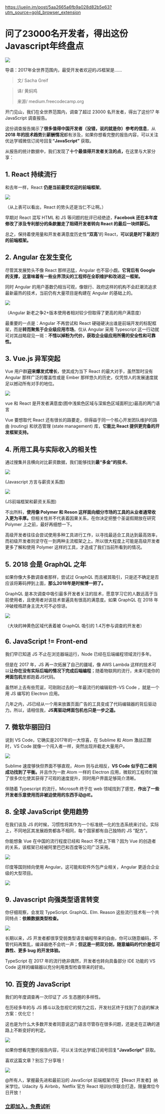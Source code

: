 <a href="https://juejin.im/post/5aa2665a6fb9a028d82b5e63?utm_source=gold_browser_extension">https://juejin.im/post/5aa2665a6fb9a028d82b5e63?utm_source=gold_browser_extension</a><div id="articleHeader"><h1>问了23000名开发者，得出这份Javascript年终盘点</h1></div><div><p><div class="readableLargeImageContainer"><img src="https://user-gold-cdn.xitu.io/2018/3/9/1620a6206fe75258?imageView2/0/w/1280/h/960/format/webp/ignore-error/1" /></div></p><div><div><p>导语：2017年全世界范围内，最受开发者欢迎的JS框架是......</p></div><blockquote><p>文/ Sacha Greif</p></blockquote><blockquote><p>译/ 黄焖鸡</p><p>来源/ medium.freecodecamp.org</p></blockquote><p>开门见山，我们在全世界范围内，调查了超过 23000 名开发者，得出了这份17 年 JavaScript 调查报告。</p><p>这份调查报告揭示了<b>很多值得中国开发者（没错，说的就是你）参考的信息</b>，从 <b>2018 年的技术趋势</b>到<b>薪酬情况</b>都有涉及，如果你想看完整的报告内容，可以关注优达学城微信订阅号回复<b>“JavaScript”</b> 获取。</p><p>从报告的统计数据中，我们发现了<b>十个最值得开发者关注的点，</b>在这里与大家分享：</p><h2><b>1. React 持续流行</b></h2><p>和去年一样，React <b>仍是当前最受欢迎的前端框架</b>。</p><p><div class="readableLargeImageContainer"><img src="https://user-gold-cdn.xitu.io/2018/3/9/1620a66b5445875f?imageView2/0/w/1280/h/960/format/webp/ignore-error/1" /></div></p><div>（从上表可以看出，React 的势头还是当仁不让啊。）</div><p>早期对 React 混写 HTML 和 JS 等问题的批评已经绝迹，<b>Facebook 还在本年度修改了涉及专利部分的条款搬走了阻碍开发者转向 React 的最后一块绊脚石。</b></p><p>总之，保持着使用量和开发者满意度历史性<b>“双高’</b>的 React，<b>可以说是时下最流行的前端框架。</b></p><div><div><h2>2. <b>Angular 在发生变化</b></h2></div><p>尽管其发展势头不像 React 那样迅猛，Angular 也不容小觑。<b>它背后有 Google 的支撑，这意味着有一些业界顶尖的工程师在全职维护和改进这一框架。</b></p><p>同时 Angular 的用户基数仍相当可观，像银行、政府这样的机构不会赶潮流追求最新最热的技术，当前仍有大量项目是构建在 Angular 的基础上的。</p><p><div class="readableLargeImageContainer"><img src="https://user-gold-cdn.xitu.io/2018/3/9/1620a6e7a235a743?imageView2/0/w/1280/h/960/format/webp/ignore-error/1" /></div></p><div>（Angular 新老之争2+版本使用者相对较少但取得了更高的用户满意度）</div><p>最重要的一点是：Angular 不再尝试和 React 硬碰硬决出谁是前端开发的标配框架，而是<b>转而聚焦于企业级应用市场</b>。仅从 Angular 采用 Typescript 这一行动就可对其战略窥见一斑：<b>不惜以掉粉为代价，获取企业级应用所需的安全性和可靠性。</b></p><h2>3. <b>Vue.js 异军突起</b></h2><p>Vue 用户群<b>迎来爆发式增长</b>，使其成为当下 React 的最大对手，虽然暂时没有 Angular 那样广泛的覆盖性或是 Ember 那样悠久的历史，仅凭惊人的发展速度就足以撼动所有对手的地位。</p><p><div class="readableLargeImageContainer"><img src="https://user-gold-cdn.xitu.io/2018/3/9/1620a6f2baba072e?imageView2/0/w/1280/h/960/format/webp/ignore-error/1" /></div></p><div>vue 和 React 是开发者满意度(图中浅紫色区域与深紫色区域面积比)最高的两门语言</div><p>Vue 要想取代 React 还有很长的路要走，但得益于同一个核心开发团队维护的路由 (routing) 和状态管理 (state management) 库，<b>它能比 React 提供更完备的开发框架支持。</b></p><div><h2>4. <b>所用工具与实际收入的相关性</b></h2></div><p>通过搜集并且横向对比薪资数据，我们能够找到<b>最“多金”的技术</b>。</p><p><div class="readableLargeImageContainer"><img src="https://user-gold-cdn.xitu.io/2018/3/9/1620a6fd4b940f77?imageView2/0/w/1280/h/960/format/webp/ignore-error/1" /></div></p><div>(Javascript 方言与薪资关系图)</div><p><div class="readableLargeImageContainer"><img src="https://user-gold-cdn.xitu.io/2018/3/9/1620a702383d59df?imageView2/0/w/1280/h/960/format/webp/ignore-error/1" /></div></p><div>(JS前端框架和薪资关系图)</div><p>不出所料，<b>使用像 Polymer 和 Reson 这样面向细分市场的工具的从业者通常收入更为丰厚。</b>但相关性并不代表着因果关系，在你决定把整个圣诞假期放在研究 Polymer 上之前，最好再细想一下。</p><p>高级开发者往往会尝试使用多种工具进行工作，以寻找最适合工具达到最高效率，而初级开发者则坚守在一到两种主流框架之上。所以很大程度上可能是高级开发者更多了解和使用 Polymer 这样的工具，才造成了我们当前所看到的情况。</p><div><h2>5. <b>2018 会是 GraphQL 之年</b></h2></div><p>如果你像大多数调查者那样，尝试过 GraphQL 而且被其吸引，只是还不确定是否应该将筹码押到上面，<b>那么2018年是时候博一把了。</b></p><p>GraphQL 是本次调查中吸引最多开发者关注的技术，愿意学习它的人数远高于当前使用者，且使用者对该技术普遍具有很高的满意度。如果 GraphQL 在 2018 年冲破桎梏跻身主流大可不必惊讶。</p><p><div class="readableLargeImageContainer"><img src="https://user-gold-cdn.xitu.io/2018/3/9/1620a71cf72271c9?imageView2/0/w/1280/h/960/format/webp/ignore-error/1" /></div></p><div>（大块的神黄色区域代表着被 GraphQL 吸引的 1.4万参与调查的开发者）</div><div><h2>6. <b>JavaScript != Front-end</b></h2></div><p>我们早已知道 JS 不止在浏览器端运行，Node 已经在后端编程领域流行多年。</p><p>但是在 2017 年，JS 再一次拓展了自己的疆域，像 AWS Lambda 这样的技术可以<b>让你在没有实际后端的情况下完成后端编程</b>；随着物联网的流行，未来可能你的<b>烤面包机</b>里都跑着JS代码。</p><p>虽然听上去有些荒诞，可刚刚过去的一年最流行的编辑软件-VS Code ，就是一个用 JS 编写的 Electron 应用。</p><p>几年之内，JS已经从一个用来放置页面广告的工具变成了代码编辑器的背后驱动力。所以，请相信我，<b>JS离驱动烤面包机也只是一步之遥。</b></p><div><h2>7. <b>微软华丽回归</b></h2></div><p>说到 VS Code，它确实是2017年的一大惊喜，在 Sublime 和 Atom 激战正酣时，VS Code 就像一个闯入者一样，突然出现并截走大量用户。</p><p><div class="readableLargeImageContainer"><img src="https://user-gold-cdn.xitu.io/2018/3/9/1620a7387393e894?imageView2/0/w/1280/h/960/format/webp/ignore-error/1" /></div></p><p>Sublime 速度够快但界面不够直观，Atom 则与此相反，<b>VS Code 似乎在二者间成功找到了平衡。</b>并且作为一款 Atom 一样的 Electron 应用，微软的工程师们做了很多优化使其获得了可观的速度提升，同时用户界面足够简介清晰。</p><p>伴随着 Typescript 的流行，Microsoft 终于在 web 领域找到了感觉，<b>作出了一些开发者乐意使用而非被迫使用的东西手动@IE。</b></p><div><h2>8. <b>全球 JavaScript 使用趋势</b></h2></div><p>在我们谈及 JS 的时候，习惯性将其作为一个标准统一化的生态系统来讨论。实际上，不同地区其发展趋势都各不相同，每个国家都有自己独特的 JS ”配方”。</p><p>你能想象 Vue 在中国的流行程度已经和 React 不想上下嘛？因为 Vue 的创造者的关系，该框架已经被阿里巴巴和百度等公司广泛采用。</p><p><div class="readableLargeImageContainer"><img src="https://user-gold-cdn.xitu.io/2018/3/9/1620a74be073a443?imageView2/0/w/1280/h/960/format/webp/ignore-error/1" /></div></p><p>印度等国则倾向使用 Angular。这可能和软件外包产业相关，Angular 更适合企业级的大型项目。</p><p><div class="readableLargeImageContainer"><img src="https://user-gold-cdn.xitu.io/2018/3/9/1620a7a87c8b2a30?imageView2/0/w/1280/h/960/format/webp/ignore-error/1" /></div></p><div><h2>9. <b>Javascript 向强类型语言转变</b></h2></div><p>你仔细观察，会发现 TypeScript. GraphQL. Elm. Reason 这些流行技术有一个共同特点：<b>依赖数据类型检查。</b></p><p><div class="readableLargeImageContainer"><img src="https://user-gold-cdn.xitu.io/2018/3/9/1620a7b16093c034?imageView2/0/w/1280/h/960/format/webp/ignore-error/1" /></div></p><p>长期以来，JS 开发者都很享受弱类型语言编程带来的自由，你可以随意编码，不管代码再繁乱，编译器绝不会吭一声；<b>但这是一把双刃剑，随意编码的代价是低可靠性、更多 bug 的开发体验。</b></p><p>TypeScript 在 2017 年的流行绝非偶然，开发者也转向具备部分 IDE 功能的 VS Code 这样的编辑器以充分利用类型检查带来的好处。</p><div><h2>10. <b>百变的 JavaScript</b></h2></div><p>我们的年度调查再一次印证了 JS 生态圈的多样性。</p><p>在历经多年的与 JS 搏斗以及忽视它的努力之后，开发社区终于找到了合适的解决方案：优化它！</p><p>这也是为什么大多数开发者同意说这门语言尽管存在很多问题，还是走在正确的道路上不断变好的判定。</p><p><div class="readableLargeImageContainer"><img src="https://user-gold-cdn.xitu.io/2018/3/9/1620a7ba679d60dc?imageView2/0/w/1280/h/960/format/webp/ignore-error/1" /></div></p><p>如果你想看完整的报告内容，可以关注优达学城订阅号回复<b>“JavaScript”</b> 获取。</p><div><div><p>喜欢这篇文章？别忘了分享哦！</p></div><p><div class="readableLargeImageContainer"><img src="https://user-gold-cdn.xitu.io/2018/3/9/1620a80565221ecb?imageView2/0/w/1280/h/960/format/webp/ignore-error/1" /></div></p><p>@所有人，掌握最先进和最前沿的 JavaScript 前端框架尽在【React 开发者】纳米学位。Udacity 与 Airbnb，Netflix 官方 React 培训伙伴联合打造，限量席位今日开放！</p><h3><a href="https://link.juejin.im?target=https%3A%2F%2Fcn.udacity.com%2Fcourse%2Freact-nanodegree--nd019-cn%3Futm_source%3Djuejin-oa%26utm_medium%3Dsocial%26utm_campaign%3Dreact" target="_blank">立即加入，免费试听</a></h3>